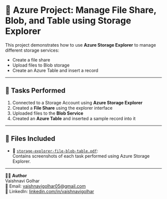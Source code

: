 # 📘 Azure Project: Manage File Share, Blob, and Table using Storage Explorer

This project demonstrates how to use **Azure Storage Explorer** to manage different storage services:
- Create a file share
- Upload files to Blob storage
- Create an Azure Table and insert a record

---

## 📝 Tasks Performed

1. Connected to a Storage Account using **Azure Storage Explorer**
2. Created a **File Share** using the explorer interface
3. Uploaded files to the **Blob Service**
4. Created an **Azure Table** and inserted a sample record into it

---

## 📂 Files Included

- 📄 [`storage-explorer-file-blob-table.pdf`](./storage-explorer-file-blob-table.pdf):  
  Contains screenshots of each task performed using Azure Storage Explorer.

---

👩‍💻 **Author**  
Vaishnavi Golhar  
📧 Email: vaishnavigolhar05@gmail.com  
🔗 LinkedIn: [linkedin.com/in/vaishnavigolhar](https://www.linkedin.com/in/vaishnavigolhar)


